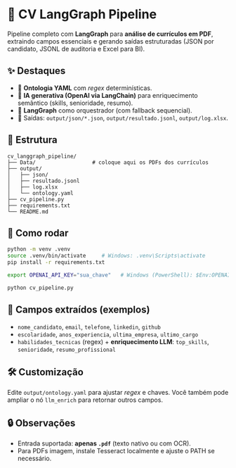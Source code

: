 # 📄 CV LangGraph Pipeline
Pipeline completo com **LangGraph** para **análise de currículos em PDF**, extraindo campos essenciais e gerando saídas estruturadas (JSON por candidato, JSONL de auditoria e Excel para BI).

## ✨ Destaques
- 🧩 **Ontologia YAML** com *regex* determinísticas.
- 🤖 **IA generativa (OpenAI via LangChain)** para enriquecimento semântico (skills, senioridade, resumo).
- 🧠 **LangGraph** como orquestrador (com fallback sequencial).
- 🧾 Saídas: `output/json/*.json`, `output/resultado.jsonl`, `output/log.xlsx`.

## 📂 Estrutura
```
cv_langgraph_pipeline/
├── Data/                  # coloque aqui os PDFs dos currículos
├── output/
│   ├── json/
│   ├── resultado.jsonl
│   ├── log.xlsx
│   └── ontology.yaml
├── cv_pipeline.py
├── requirements.txt
└── README.md
```

## 🚀 Como rodar
```bash
python -m venv .venv
source .venv/bin/activate     # Windows: .venv\Scripts\activate
pip install -r requirements.txt

export OPENAI_API_KEY="sua_chave"   # Windows (PowerShell): $Env:OPENAI_API_KEY="sua_chave"

python cv_pipeline.py
```

## 🧠 Campos extraídos (exemplos)
- `nome_candidato`, `email`, `telefone`, `linkedin`, `github`
- `escolaridade`, `anos_experiencia`, `ultima_empresa`, `ultimo_cargo`
- `habilidades_tecnicas` (regex) + **enriquecimento LLM**: `top_skills`, `senioridade`, `resumo_profissional`

## 🛠️ Customização
Edite `output/ontology.yaml` para ajustar *regex* e chaves. Você também pode ampliar o nó `llm_enrich` para retornar outros campos.

## 🔒 Observações
- Entrada suportada: **apenas `.pdf`** (texto nativo ou com OCR).
- Para PDFs imagem, instale Tesseract localmente e ajuste o PATH se necessário.
